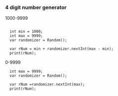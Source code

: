 ### 4 digit number generator

1000-9999
```

  int min = 1000; 
  int max = 9999;
  var randomizer = Random();
  
  var rNum = min + randomizer.nextInt(max - min);
  print(rNum);
```

0-9999
```
  int max = 9999;
  var randomizer = Random();
  
  var rNum =randomizer.nextInt(max);
  print(rNum);
```
